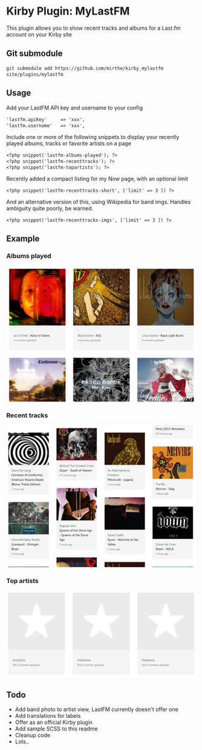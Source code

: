 # Kirby Plugin: MyLastFM

This plugin allows you to show recent tracks and albums for a Last.fm account on your Kirby site

## Git submodule

```
git submodule add https://github.com/mirthe/kirby_mylastfm site/plugins/mylastfm
```

## Usage

Add your LastFM API key and username to your config

    'lastfm.apiKey'     => 'xxx',
    'lastfm.username'   => 'xxx',

Include one or more of the following snippets to display your recently played albums, tracks or favorite artists on a page

    <?php snippet('lastfm-albums-played'); ?>
    <?php snippet('lastfm-recenttracks'); ?>
    <?php snippet('lastfm-topartists'); ?>

Recently added a compact listing for my Now page, with an optional limit

    <?php snippet('lastfm-recenttracks-short', ['limit' => 3 ]) ?>

And an alternative version of this, using Wikipedia for band imgs. Handles ambiguity quite poorly, be warned.

    <?php snippet('lastfm-recenttracks-imgs', ['limit' => 3 ]) ?>

## Example 

### Albums played
<p><img src="example-albums.png" alt="Example albums"></p>

### Recent tracks
<p><img src="example-tracks.png" alt="Example tracks"></p>

### Top artists
<p><img src="example-artists.png" alt="Example artists"></p>

## Todo

- Add band photo to artist view, LastFM currently doesn't offer one
- Add translations for labels
- Offer as an official Kirby plugin
- Add sample SCSS to this readme
- Cleanup code
- Lots..
